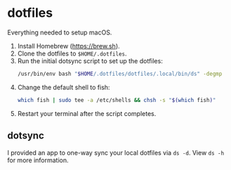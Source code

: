 # dotfiles

Everything needed to setup macOS.

1.  Install Homebrew (https://brew.sh).
2.  Clone the dotfiles to `$HOME/.dotfiles`.
3.  Run the initial dotsync script to set up the dotfiles:
    ```sh
    /usr/bin/env bash "$HOME/.dotfiles/dotfiles/.local/bin/ds" -degmp
    ```
4.  Change the default shell to fish:
    ```sh
    which fish | sudo tee -a /etc/shells && chsh -s "$(which fish)"
    ```
5.  Restart your terminal after the script completes.

## dotsync

I provided an app to one-way sync your local dotfiles via `ds -d`.
View `ds -h` for more information.
